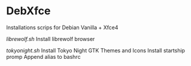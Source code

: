 # DebXfce
Installations scrips for Debian Vanilla + Xfce4

<em>librewolf.sh </em>
Install librewolf browser

<em>tokyonight.sh </em>
Install Tokyo Night GTK Themes and Icons
Install startship promp
Append alias to bashrc
